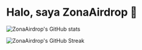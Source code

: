 # Halo, saya ZonaAirdrop 👋

![ZonaAirdrop's GitHub stats](https://github-readme-stats.vercel.app/api?username=ZonaAirdrop&show_icons=true&theme=radical)

![ZonaAirdrop's GitHub Streak](https://github-readme-streak-stats.herokuapp.com?user=ZonaAirdrop&theme=radical)

<!--
**ZonaAirdrop/Zonaairdrop** is a ✨ _special_ ✨ repository because its `README.md` (this file) appears on your GitHub profile.

Here are some ideas to get you started:

- 🔭 I’m currently working on ...
- 🌱 I’m currently learning ...
- 👯 I’m looking to collaborate on ...
- 🤔 I’m looking for help with ...
- 💬 Ask me about ...
- 📫 How to reach me: ...
- 😄 Pronouns: ...
- ⚡ Fun fact: ...
-->
